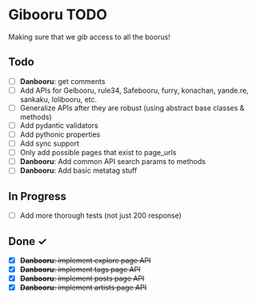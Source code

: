 # Gibooru TODO

Making sure that we *gib* access to all the boorus!

## Todo

- [ ] **Danbooru**: get comments
- [ ] Add APIs for Gelbooru, rule34, Safebooru, furry, konachan, yande.re, sankaku, lolibooru, etc.
- [ ] Generalize APIs after they are robust (using abstract base classes & methods)
- [ ] Add pydantic validators 
- [ ] Add pythonic properties
- [ ] Add sync support
- [ ] Only add possible pages that exist to page_urls
- [ ] **Danbooru**: Add common API search params to methods
- [ ] **Danbooru**: Add basic metatag stuff

## In Progress

- [ ] Add more thorough tests (not just 200 response)


## Done ✓

- [x] ~~**Danbooru**: implement explore page API~~
- [x] ~~**Danbooru**: implement tags page API~~
- [x] ~~**Danbooru**: implement posts page API~~
- [x] ~~**Danbooru**: implement artists page API~~